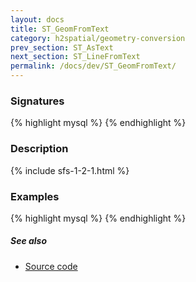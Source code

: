 ```yaml
---
layout: docs
title: ST_GeomFromText
category: h2spatial/geometry-conversion
prev_section: ST_AsText
next_section: ST_LineFromText
permalink: /docs/dev/ST_GeomFromText/
---
```


### Signatures

{% highlight mysql %}
{% endhighlight %}

### Description



{% include sfs-1-2-1.html %}

### Examples

{% highlight mysql %}
{% endhighlight %}

##### See also

* [Source code](https://github.com/irstv/H2GIS/blob/master/h2spatial/src/main/java/org/h2gis/h2spatial/internal/function/spatial/convert/ST_GeomFromText.java)
